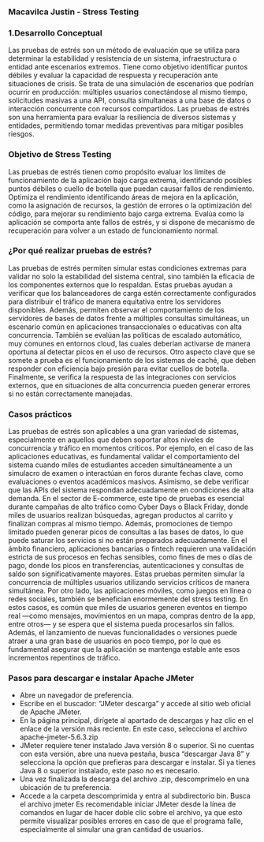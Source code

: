### **Macavilca Justin - Stress Testing**

### 1.Desarrollo Conceptual

Las pruebas de estrés son un método de evaluación que se utiliza para determinar la estabilidad y resistencia de un sistema, infraestructura o entidad ante escenarios extremos. Tiene como objetivo identificar puntos débiles y evaluar la capacidad de respuesta y recuperación ante situaciones de crisis. Se trata de una simulación de escenarios que podrían ocurrir en producción: múltiples usuarios conectándose al mismo tiempo, solicitudes masivas a una API, consulta simultaneas a una base de datos o interacción concurrente con recursos compartidos. Las pruebas de estrés son una herramienta para evaluar la resiliencia de diversos sistemas y entidades, permitiendo tomar medidas preventivas para mitigar posibles riesgos.

### Objetivo de Stress Testing
Las pruebas de estrés tienen como propósito evaluar los limites de funcionamiento de la aplicación bajo carga extrema, identificando posibles puntos débiles o cuello de botella que puedan causar fallos de rendimiento. Optimiza el rendimiento identificando áreas de mejora en la aplicación, como la asignación de recursos, la gestión de errores o la optimización del código, para mejorar su rendimiento bajo carga extrema. Evalúa como la aplicación se comporta ante fallos de estrés, y si dispone de mecanismo de recuperación para volver a un estado de funcionamiento normal.

### ¿Por qué realizar pruebas de estrés? 
Las pruebas de estrés permiten simular estas condiciones extremas para validar no solo la estabilidad del sistema central, sino también la eficacia de los componentes externos que lo respaldan. Estas pruebas ayudan a verificar que los balanceadores de carga estén correctamente configurados para distribuir el tráfico de manera equitativa entre los servidores disponibles. Además, permiten observar el comportamiento de los servidores de bases de datos frente a múltiples consultas simultáneas, un escenario común en aplicaciones transaccionales o educativas con alta concurrencia. También se evalúan las políticas de escalado automático, muy comunes en entornos cloud, las cuales deberían activarse de manera oportuna al detectar picos en el uso de recursos.
Otro aspecto clave que se somete a prueba es el funcionamiento de los sistemas de caché, que deben responder con eficiencia bajo presión para evitar cuellos de botella. Finalmente, se verifica la respuesta de las integraciones con servicios externos, que en situaciones de alta concurrencia pueden generar errores si no están correctamente manejadas. 

### Casos prácticos 
Las pruebas de estrés son aplicables a una gran variedad de sistemas, especialmente en aquellos que deben soportar altos niveles de concurrencia y tráfico en momentos críticos. Por ejemplo, en el caso de las aplicaciones educativas, es fundamental validar el comportamiento del sistema cuando miles de estudiantes acceden simultáneamente a un simulacro de examen o interactúan en foros durante fechas clave, como evaluaciones  o eventos académicos masivos. Asimismo, se debe verificar que las APIs del sistema respondan adecuadamente en condiciones de alta demanda.
En el sector de E-commerce, este tipo de pruebas es esencial durante campañas de alto tráfico como Cyber Days o Black Friday, donde miles de usuarios realizan búsquedas, agregan productos al carrito y finalizan compras al mismo tiempo. Además, promociones de tiempo limitado pueden generar picos de consultas a las bases de datos, lo que puede saturar los servicios si no están preparados adecuadamente.
En el ámbito financiero, aplicaciones bancarias o fintech requieren una validación estricta de sus procesos en fechas sensibles, como fines de mes o días de pago, donde los picos en transferencias, autenticaciones y consultas de saldo son significativamente mayores. Estas pruebas permiten simular la concurrencia de múltiples usuarios utilizando servicios críticos de manera simultánea.
Por otro lado, las aplicaciones móviles, como juegos en línea o redes sociales, también se benefician enormemente del stress testing. En estos casos, es común que miles de usuarios generen eventos en tiempo real —como mensajes, movimientos en un mapa, compras dentro de la app, entre otros— y se espera que el sistema pueda procesarlos sin fallos. Además, el lanzamiento de nuevas funcionalidades o versiones puede atraer a una gran base de usuarios en poco tiempo, por lo que es fundamental asegurar que la aplicación se mantenga estable ante esos incrementos repentinos de tráfico.

### Pasos para descargar e instalar Apache JMeter

- Abre un navegador de preferencia.
- Escribe en el buscador: “JMeter descarga” y accede al sitio web oficial de Apache JMeter.
- En la página principal, dirígete al apartado de descargas y haz clic en el enlace de la versión más reciente. En este caso, selecciona el archivo apache-jmeter-5.6.3.zip 
- JMeter requiere tener instalado Java versión 8 o superior. Si no cuentas con esta versión, abre una nueva pestaña, busca “descargar Java 8” y selecciona la opción que prefieras para descargar e instalar. Si ya tienes Java 8 o superior instalado, este paso no es necesario.
- Una vez finalizada la descarga del archivo .zip, descomprímelo en una ubicación de tu preferencia.
- Accede a la carpeta descomprimida y entra al subdirectorio bin. Busca el archivo jmeter
Es recomendable iniciar JMeter desde la línea de comandos en lugar de hacer doble clic sobre el archivo, ya que esto permite visualizar posibles errores en caso de que el programa falle, especialmente al simular una gran cantidad de usuarios.

